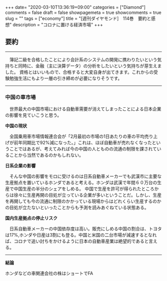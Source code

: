 +++
date= "2020-03-10T13:36:19+09:00"
categories = ["Diamond"]
comments = false
draft = false
showpagemeta = true
showcomments = true
slug = ""
tags = ["economy"]
title = "[週刊ダイヤモンド]　114巻　要約と感想"
description = "コロナに置ける経済市場"
+++

## **要約**
***

　簿記二級を合格したことにより会計系のシステムの開発に携わりたいという気持ちと同時に、金融（主に決算データ）の分析をしたいという気持ちが芽生えました。
資格とはいいもので、合格すると大変自身が出てきます。これからの受験勉強生活にもより一層の引き締めが必要になりそうです。

***

### **中国の車市場**

　世界最大の中国市場における自動車需要が消えてしまったことによる日本企業の影響を見ていこうと思う。

**中国の現状**

　全国乗用車市場情報連合会が「2月最初の市場の1日あたりの車の平均売り上げが前年同期比で92%減になった。」これは、ほぼ自動車が売れなくなったということではあるが、考えてみれば今の中国の人とものの流通の制限を課されていることから当然であるのかもしれない。

**日系企業の影響**

　そんな中国の影響をモロに受けるのは日系自動車メーカーでも武漢市に主要な生産拠点を置いているホンダであると考える。ホンダは武漢で年間６０万台の生産で中国生産の半分のシェアをしめる。
中国で生産を許可が得られたところからは徐々に生産再開の目処が立っている企業が多いということだ。しかし、生産を再開しても今の流通に制限のかかっている現場からはどれくらい生産するのかの目処が立たないといったことからも予測を読みあぐねている状態ある。

**国内生産拠点の停止リスク**

　日系自動車メーカーの中国依存度は高い。販売にしめる中国の割合は、トヨタは17%,ホンダや日産は3割にも登る。中国と米国の二台市場が減速するとなれば、コロナで追い討ちをかけるように日本の自動車産業は絶望的であると言える。

****

**結論**

ホンダなどの車関連会社の株はショートでFA


　